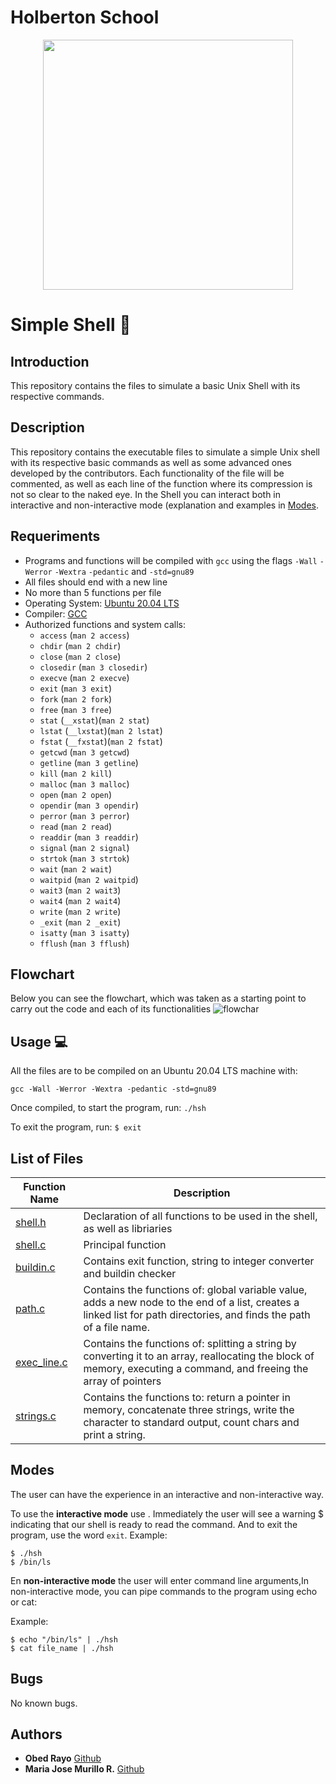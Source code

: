 # Holberton School

<p align="center">
 <img src= "https://s3.eu-west-3.amazonaws.com/hbtn.intranet.project.files/holbertonschool-low_level_programming/235/shell.jpeg" width="400" height="400" />

# Simple Shell :robot:

## Introduction
This repository contains the files to simulate a basic Unix Shell with its respective commands.

## Description
This repository contains the executable files to simulate a simple Unix shell with its respective basic commands as well as some advanced ones developed by the contributors. Each functionality of the file will be commented, as well as each line of the function where its compression is not so clear to the naked eye.
In the Shell you can interact both in interactive and non-interactive mode (explanation and examples in [Modes](https://github.com/ObedRav/holbertonschool-simple_shell/edit/main/README.md#modes).


## Requeriments

* Programs and functions will be compiled with ```gcc``` using the flags ```-Wall``` ```-Werror``` ```-Wextra``` ```-pedantic``` and ```-std=gnu89```
* All files should end with a new line
* No more than 5 functions per file
* Operating System: [Ubuntu 20.04 LTS](http://releases.ubuntu.com/20.04/)
* Compiler: [GCC](https://gcc.gnu.org)
* Authorized functions and system calls:
  * ```access``` (```man 2 access```)
  * ```chdir``` (```man 2 chdir```)
  * ```close``` (```man 2 close```)
  * ```closedir``` (```man 3 closedir```)
  * ```execve``` (```man 2 execve```)
  * ```exit``` (```man 3 exit```)
  * ```fork``` (```man 2 fork```)
  * ```free``` (```man 3 free```)
  * ```stat``` (```__xstat```)(```man 2 stat```)
  * ```lstat``` (```__lxstat```)(```man 2 lstat```)
  * ```fstat``` (```__fxstat```)(```man 2 fstat```)
  * ```getcwd``` (```man 3 getcwd```)
  * ```getline``` (```man 3 getline```)
  * ```kill``` (```man 2 kill```)
  * ```malloc``` (```man 3 malloc```)
  * ```open``` (```man 2 open```)
  * ```opendir``` (```man 3 opendir```)
  * ```perror``` (```man 3 perror```)
  * ```read``` (```man 2 read```)
  * ```readdir``` (```man 3 readdir```)
  * ```signal``` (```man 2 signal```)
  * ```strtok``` (```man 3 strtok```)
  * ```wait``` (```man 2 wait```)
  * ```waitpid``` (```man 2 waitpid```)
  * ```wait3``` (```man 2 wait3```)
  * ```wait4``` (```man 2 wait4```)
  * ```write``` (```man 2 write```)
  * ```_exit``` (```man 2 _exit```)
  * ```isatty``` (```man 3 isatty```)
  * ```fflush``` (```man 3 fflush```)

## Flowchart
Below you can see the flowchart, which was taken as a starting point to carry out the code and each of its functionalities
![flowchar]()


## Usage :computer:
All the files are to be compiled on an Ubuntu 20.04 LTS machine with:
```
gcc -Wall -Werror -Wextra -pedantic -std=gnu89
```

Once compiled, to start the program, run:
```./hsh```
  
To exit the program, run:
```$ exit```


## List of Files

| Function Name | Description |
|---------------- | -----------|
|[shell.h](https://github.com/ObedRav/holbertonschool-simple_shell/blob/main/shell.h)    | Declaration of all functions to be used in the shell, as well as libriaries|
|[shell.c](https://github.com/ObedRav/holbertonschool-simple_shell/blob/main/shell.c) | Principal function|
|[buildin.c](https://github.com/ObedRav/holbertonschool-simple_shell/blob/main/buildin.c) | Contains exit function, string to integer converter and buildin checker |
|[path.c](https://github.com/ObedRav/holbertonschool-simple_shell/blob/main/path.c) |Contains the functions of: global variable value, adds a new node to the end of a list, creates a linked list for path directories, and finds the path of a file name.  |
|[exec_line.c](https://github.com/ObedRav/holbertonschool-simple_shell/blob/main/exec_line.c) | Contains the functions of: splitting a string by converting it to an array, reallocating the block of memory, executing a command, and freeing the array of pointers|
|[strings.c](https://github.com/ObedRav/holbertonschool-simple_shell/blob/main/strings.c) | Contains the functions to: return a pointer in memory, concatenate three strings, write the character to standard output, count chars and print a string.|

## Modes
The user can have the experience in an interactive and non-interactive way.

To use the **interactive mode** use . Immediately the user will see a warning $ indicating that our shell is ready to read the command.
And to exit the program, use the word  ```exit```.
Example:
```
$ ./hsh
$ /bin/ls
```

En **non-interactive mode** the user will enter command line arguments,In non-interactive mode, you can pipe commands to the program using echo or cat:

Example:
```
$ echo "/bin/ls" | ./hsh
$ cat file_name | ./hsh
```

## Bugs
No known bugs.


## Authors
* **Obed Rayo** [Github]()
* **Maria Jose Murillo R.** [Github]()
